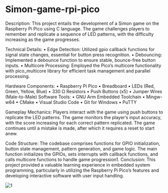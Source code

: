 # Simon-game-rpi-pico

Description: This project entails the development of a Simon game on the Raspberry Pi Pico using C language. The game challenges players to remember and replicate a sequence of LED patterns, with the difficulty increasing as the game progresses.

Technical Details:
•	Edge Detection: Utilized gpio callback functions for signal state changes, essential for button press recognition.
•	Debouncing: Implemented a debounce function to ensure stable, bounce-free button inputs.
•	Multicore Processing: Employed the Pico’s multicore functionality with pico_multicore library for efficient task management and parallel processing.

Hardware Components:
•	Raspberry Pi Pico
•	Breadboard
•	LEDs (Red, Green, Yellow, Blue)
•	330 Ω Resistors
•	Push Buttons (x5)
•	Jumper Wires (Male-to-Male)
Software Tools:
•	GNU Arm Embedded Toolchain
•	Mingw-w64
•	CMake
•	Visual Studio Code
•	Git for Windows
•	PuTTY

Gameplay Mechanics: Players interact with the game using push buttons to replicate the LED patterns. The game monitors the player’s input accuracy, with the score increasing for each correct pattern replicated. The game continues until a mistake is made, after which it requires a reset to start anew.

Code Structure: The codebase comprises functions for GPIO initialization, button state management, pattern generation, and game logic. The main function initializes the GPIOs, sets interrupts with callback functions, and calls multicore functions to handle game progression1.
Conclusion: This project provided a valuable learning experience in embedded system programming, particularly in utilizing the Raspberry Pi Pico’s features and developing interactive software with user input handling.

![1](https://github.com/Ruknuddinasrari/Simon-game-rpi-pico/assets/49069833/37c9e1af-d4e7-41d5-b755-05ca2efc177c)


